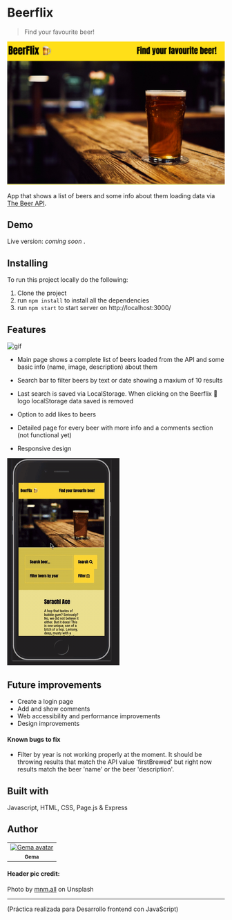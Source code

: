 # Beerflix

> Find your favourite beer! 

![img](https://github.com/gemasegarra/beerflix/blob/master/src/images/beerflix.png)

App that shows a list of beers and some info about them loading data via [The Beer API](https://beerflix-api.herokuapp.com/).

## Demo

Live version: *coming soon* .

## Installing

To run this project locally do the following:

1. Clone the project 
2. run `npm install` to install all the dependencies
3. run `npm start` to start server on http://localhost:3000/


## Features

![gif](https://github.com/gemasegarra/beerflix/blob/master/src/images/beerflix.gif)

- Main page shows a complete list of beers loaded from the API and some basic info (name, image, description) about them

- Search bar to filter beers by text or date showing a maxium of 10 results 

- Last search is saved via LocalStorage. When clicking on the Beerflix 🍺 logo localStorage data saved is removed

- Option to add likes to beers

- Detailed page for every beer with more info and a comments section (not functional yet) 

- Responsive design

![gif](https://github.com/gemasegarra/beerflix/blob/master/src/images/mobileversion.gif)

## Future improvements 

- Create a login page 
- Add and show comments
- Web accessibility and performance improvements
- Design improvements

#### Known bugs to fix 

- Filter by year is not working properly at the moment. It should be throwing results that match the API value 'firstBrewed' but right now results match the beer 'name' or the beer 'description'.   


## Built with 

Javascript, HTML, CSS, Page.js & Express

## Author 

<table>
<tr>
<td align="center"><a href="https://github.com/gemasegarra"><img src="https://avatars2.githubusercontent.com/u/40056297?v=4" width="100px;" alt="Gema avatar"/><br/><sub><b>Gema</b></sub></a><br/><a href="https://github.com/gemasegarra"></a>
</table>

#### Header pic credit:
Photo by [mnm.all](https://unsplash.com/photos/46Yad80Ynp4) on Unsplash

---

(Práctica realizada para Desarrollo frontend con JavaScript)

